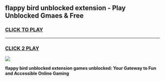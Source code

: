 
## flappy bird unblocked extension - Play Unblocked Gmaes & Free
<h3>
<a href="https://news.freeplayer.one?title=flappy_bird_unblocked_extension&ref=16F">CLICK TO PLAY</a></h3>
<hr>

<h3>
<a href="https://news.freeplayer.one?title=flappy_bird_unblocked_extension&ref=16F">CLICK 2 PLAY</a>
  
</h3>

<a href="https://news.freeplayer.one?title=flappy_bird_unblocked_extension&ref=16F/"><img src="https://clearcache.store/games.png"></a>


**flappy bird unblocked extension games unblocked: Your Gateway to Fun and Accessible Online Gaming**

